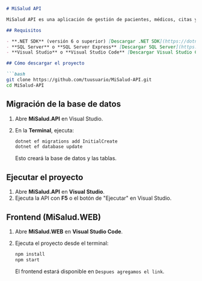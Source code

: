 ```markdown
# MiSalud API

MiSalud API es una aplicación de gestión de pacientes, médicos, citas y diagnósticos. Está construida con **ASP.NET Core** y **Entity Framework Core**.

## Requisitos

- **.NET SDK** (versión 6 o superior) [Descargar .NET SDK](https://dotnet.microsoft.com/download)
- **SQL Server** o **SQL Server Express** [Descargar SQL Server](https://www.microsoft.com/en-us/sql-server/sql-server-downloads)
- **Visual Studio** o **Visual Studio Code** [Descargar Visual Studio Code](https://code.visualstudio.com/Download)

## Cómo descargar el proyecto

```bash
git clone https://github.com/tuusuario/MiSalud-API.git
cd MiSalud-API
```

## Migración de la base de datos

1. Abre **MiSalud.API** en Visual Studio.
2. En la **Terminal**, ejecuta:

   ```bash
   dotnet ef migrations add InitialCreate
   dotnet ef database update
   ```

   Esto creará la base de datos y las tablas.

## Ejecutar el proyecto

1. Abre **MiSalud.API** en **Visual Studio**.
2. Ejecuta la API con **F5** o el botón de "Ejecutar" en Visual Studio.

## Frontend (MiSalud.WEB)

1. Abre **MiSalud.WEB** en **Visual Studio Code**.
2. Ejecuta el proyecto desde el terminal:

   ```bash
   npm install
   npm start
   ```

   El frontend estará disponible en `Despues agregamos el link`.
